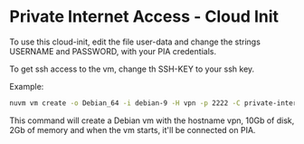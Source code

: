 # Private Internet Access - Cloud Init

To use this cloud-init, edit the file user-data and change the strings USERNAME and PASSWORD, with your PIA credentials.

To get ssh access to the vm, change th SSH-KEY to your ssh key.

Example:

```bash 
nuvm vm create -o Debian_64 -i debian-9 -H vpn -p 2222 -C private-internet-access -d 10 -m 2048
```

This command will create a Debian vm with the hostname vpn, 10Gb of disk, 2Gb of memory and when the vm starts, it'll be connected on PIA.

